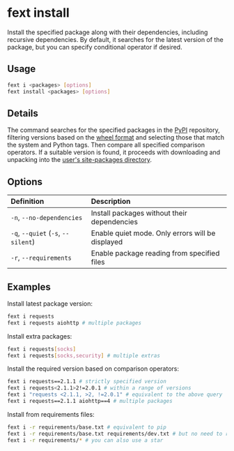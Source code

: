 # fext install
Install the specified package along with their dependencies, including recursive dependencies.
By default, it searches for the latest version of the package, but you can specify conditional operator if desired.

## Usage
```sh
fext i <packages> [options]
fext install <packages> [options]
```

## Details
The command searches for the specified packages in the [PyPI](https://pypi.org/) repository,
filtering versions based on the [wheel format](https://peps.python.org/pep-0427/) and selecting those that match the
system and Python tags. Then compare all specified comparison operators.
If a suitable version is found, it proceeds with downloading and unpacking into the
[user's site-packages directory](https://peps.python.org/pep-0370/).

## Options
| Definition                         | Description                                      |
|:-----------------------------------|:-------------------------------------------------|
| `-n`, `--no-dependencies`          | Install packages without their dependencies      |
| `-q`, `--quiet` (`-s`, `--silent`) | Enable quiet mode. Only errors will be displayed |
| `-r`, `--requirements`             | Enable package reading from specified files      |

## Examples
Install latest package version:
```sh
fext i requests
fext i requests aiohttp # multiple packages
```

Install extra packages:
```sh
fext i requests[socks]
fext i requests[socks,security] # multiple extras
```

Install the required version based on comparison operators:
```sh
fext i requests==2.1.1 # strictly specified version
fext i requests<2.1.1>2!=2.0.1 # within a range of versions
fext i "requests <2.1.1, >2, !=2.0.1" # equivalent to the above query
fext i requests==2.1.1 aiohttp==4 # multiple packages
```

Install from requirements files:
```sh
fext i -r requirements/base.txt # equivalent to pip
fext i -r requirements/base.txt requirements/dev.txt # but no need to repeat
fext i -r requirements/* # you can also use a star
```